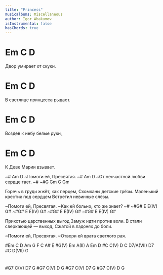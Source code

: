 ```yaml
---
title: "Princess"
musicalbums: Miscellaneous
author: Igor Abakumov
isInstrumental: false
hasChords: true
---
```


#  Em     C        D
Двор умирает от скуки.
#       Em       C       D
В светлице принцесса рыдает.
#    Em         C     D
Воздев к небу белые руки,
#   Em     C      D
К Деве Марии взывает.

~#     Am           D
~Помоги ей, Пресвятая.
~#       Am                   D
~От несчастной любви сердце тает.
~#
~#G Gm G Gm

Горечь в груди жжёт, как перцем,
Скомканы детские грёзы.
Маленький крестик под сердцем
Встретил невинные слёзы.

~Помоги ей, Пресвятая.
~Как ей больно, кто же знает?
~#
~#G# E E(IV) G#
~#G# E E(IV) G#
~#G# E E(IV) G#
~#G# E E(IV) G#

Прихотью царственных выгод
Замуж идти против воли.
В стали сверкающей — выход,
Сжатой в ладонях до боли.

~Помоги ей, Пресвятая.
~Отвори ей врата светлого рая.

#Em C D Am G F C A# E
#G(V) Em A(II) A Em D
#C C(V) D C D7/A(VII) D7
#C D(VII) G
#
#G7 C(V) D7 G
#G7 C(V) D G
#G7 C(V) D7 G
#G7 C(V) D G

